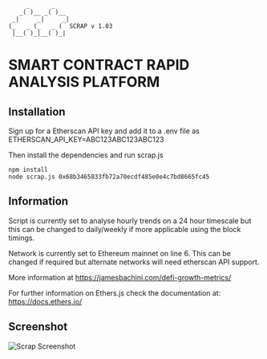 ```
     _      _ 
   _( )__ _( )__ 
 _|     _|     _|
(_   _ (_   _ (  SCRAP v 1.03
 |__( )_|__( )_|
 ```

# SMART CONTRACT RAPID ANALYSIS PLATFORM

## Installation

Sign up for a Etherscan API key and add it to a .env file as
ETHERSCAN_API_KEY=ABC123ABC123ABC123

Then install the dependencies and run scrap.js

```
npm install
node scrap.js 0x68b3465833fb72a70ecdf485e0e4c7bd8665fc45
```

## Information

Script is currently set to analyse hourly trends on a 24 hour timescale but this can be changed to daily/weekly if more applicable using the block timings.

Network is currently set to Ethereum mainnet on line 6. This can be changed if required but alternate networks will need etherscan API support.

More information at https://jamesbachini.com/defi-growth-metrics/

For further information on Ethers.js check the documentation at: https://docs.ethers.io/

## Screenshot

![Scrap Screenshot](https://jamesbachini.com/wp-content/uploads/2022/03/Screenshot-2022-03-29-143420-scaled.jpg)